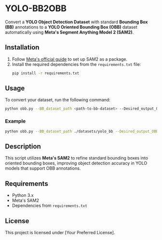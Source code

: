 # YOLO-BB2OBB

Convert a **YOLO Object Detection Dataset** with standard **Bounding Box (BB)** annotations to a **YOLO Oriented Bounding Box (OBB)** dataset automatically using **Meta's Segment Anything Model 2 (SAM2)**.

## Installation

1. Follow [Meta's official guide](add-link-here) to set up SAM2 as a package.
2. Install the required dependencies from the `requirements.txt` file:
   ```bash
   pip install -r requirements.txt
   ```

## Usage

To convert your dataset, run the following command:

```bash
python obb.py --BB_dataset_path <path-to-bb-dataset> --Desired_output_OBB_path <path-to-output-obb-dataset>
```

### Example

```bash
python obb.py --BB_dataset_path ./datasets/yolo_bb --Desired_output_OBB_path ./datasets/yolo_obb
```

## Description

This script utilizes **Meta's SAM2** to refine standard bounding boxes into oriented bounding boxes, improving object detection accuracy in YOLO models that support OBB annotations.

## Requirements

- Python 3.x
- Meta's SAM2
- Dependencies from `requirements.txt`

## License

This project is licensed under [Your Preferred License].
